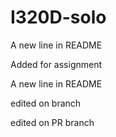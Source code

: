 # I320D-solo


A new line in README


Added for assignment


A new line in README


edited on branch


edited on PR branch
